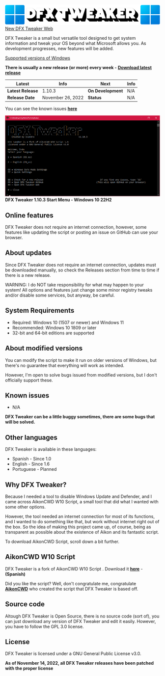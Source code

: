![](https://raw.githubusercontent.com/ivandfx/DFXTweaker/dfxtweakerweb/images/dfxilogo128png.png)
[New DFX Tweaker Web](https://ivandfx.github.io/DFXTweaker)

DFX Tweaker is a small but versatile tool designed to get system information and tweak your OS beyond what Microsoft allows you. As development progresses, new features will be added.

[Supported versions of Windows](https://github.com/ivandfx/DFXTweaker#system-requirements)

**There is usually a new release (or more) every week -** [**Download latest release**](https://github.com/ivandfx/DFXTweaker/releases/download/1.10.3/DFXTweaker1.10.3.vbs)

|Latest|Info|Next|Info|
|---|---|---|---|
|**Latest Release**|1.10.3|**On Development**|N/A|
|**Release Date**|November 26, 2022|**Status**|N/A|

You can see the known issues [**here**](https://github.com/ivandfx/DFXTweaker#known-issues)

![](https://raw.githubusercontent.com/ivandfx/DFXTweaker/dfxtweakerweb/images/1.10.3language.png)
**DFX Tweaker 1.10.3 Start Menu - Windows 10 22H2**

## Online features
DFX Tweaker does not require an internet connection, however, some features like updating the script or posting an issue on GitHub can use your browser.

## About updates
Since DFX Tweaker does not require an internet connection, updates must be downloaded manually, so check the Releases section from time to time if there is a new release.

WARNING: I do NOT take responsibility for what may happen to your system! All options and features just change some minor registry tweaks and/or disable some services, but anyway, be careful.

## System Requirements
- Required: Windows 10 (1507 or newer) and Windows 11
- Recommended: Windows 10 1809 or later
- 32-bit and 64-bit editions are supported

## About modified versions
You can modify the script to make it run on older versions of Windows, but there's no guarantee that everything will work as intended.

However, I'm open to solve bugs issued from modified versions, but I don't officially support these.

## Known issues
- N/A

**DFX Tweaker can be a little buggy sometimes, there are some bugs that will be solved.**

## Other languages
DFX Tweaker is available in these languages:
- Spanish - Since 1.0
- English - Since 1.6
- Portuguese - Planned

## Why DFX Tweaker?
Because I needed a tool to disable Windows Update and Defender, and I came across AikonCWD W10 Script, a small tool that did what I wanted with some other options.

However, the tool needed an internet connection for most of its functions, and I wanted to do something like that, but work without internet right out of the box. So the idea of making this project came up, of course, being as transparent as possible about the existence of Aikon and its fantastic script.

To download AikonCWD Script, scroll down a bit further.

## AikonCWD W10 Script
DFX Tweaker is a fork of AikonCWD W10 Script . Download it [**here**](https://github.com/aikoncwd/win10script) - **(Spanish)**

Did you like the script? Well, don't congratulate me, congratulate [**AikonCWD**](https://github.com/aikoncwd) who created the script that DFX Tweaker is based off.

## Source code
Altough DFX Tweaker is Open Source, there is no source code (sort of), you can just download any version of DFX Tweaker and edit it easily. However, you have to follow the GPL 3.0 license.

## License
DFX Tweaker is licensed under a GNU General Public License v3.0.

**As of November 14, 2022, all DFX Tweaker releases have been patched with the proper license**

